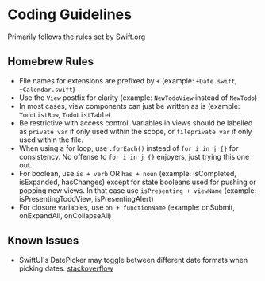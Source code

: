 # Coding Guidelines
Primarily follows the rules set by [Swift.org](https://www.swift.org/documentation/api-design-guidelines/)

## Homebrew Rules
- File names for extensions are prefixed by `+` (example: `+Date.swift`, `+Calendar.swift`)
- Use the `View` postfix for clarity (example: `NewTodoView` instead of `NewTodo`)
- In most cases, view components can just be written as is (example: `TodoListRow`, `TodoListTable`)
- Be restrictive with access control. Variables in views should be labelled as `private var` if only used within the scope, or `fileprivate var` if only used within the file.
- When using a for loop, use `.forEach()` instead of `for i in j {}` for consistency. No offense to `for i in j {}` enjoyers, just trying this one out.
- For boolean, use `is + verb` OR `has + noun` (example: isCompleted, isExpanded, hasChanges) except for state booleans used for pushing or popping new views. In that case use `isPresenting + viewName` (example: isPresentingTodoView, isPresentingAlert)
- For closure variables, use `on + functionName` (example: onSubmit, onExpandAll, onCollapseAll)
## Known Issues
- SwiftUI's DatePicker may toggle between different date formats when picking dates. [stackoverflow](https://stackoverflow.com/questions/66090210/swiftui-datepicker-jumps-between-short-and-medium-date-formats-when-changing-the)
